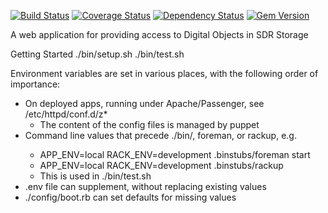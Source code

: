 [![Build Status](https://travis-ci.org/sul-dlss/sdr-services-app.svg?branch=master)](https://travis-ci.org/sul-dlss/sdr-services-app) [![Coverage Status](https://coveralls.io/repos/sul-dlss/sdr-services-app/badge.png)](https://coveralls.io/r/sul-dlss/sdr-services-app) [![Dependency Status](https://gemnasium.com/sul-dlss/sdr-services-app.svg)](https://gemnasium.com/sul-dlss/sdr-services-app) [![Gem Version](https://badge.fury.io/rb/sdr-services-app.svg)](http://badge.fury.io/rb/sdr-services-app)

A web application for providing access to Digital Objects in SDR Storage

Getting Started
./bin/setup.sh
./bin/test.sh

Environment variables are set in various places, with the following order
of importance:
- On deployed apps, running under Apache/Passenger, see /etc/httpd/conf.d/z*
  - The content of the config files is managed by puppet
- Command line values that precede ./bin/<util>, foreman, or rackup, e.g.
  - APP_ENV=local RACK_ENV=development .binstubs/foreman start
  - APP_ENV=local RACK_ENV=development .binstubs/rackup
  - This is used in ./bin/test.sh
- .env file can supplement, without replacing existing values
- ./config/boot.rb can set defaults for missing values

